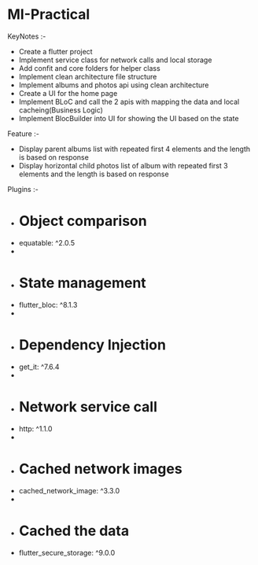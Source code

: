 # MI-Practical

KeyNotes :-
- Create a flutter project 
- Implement service class for network calls and local storage 
- Add confit and core folders for helper class
- Implement clean architecture file structure 
- Implement albums and photos api using clean architecture 
- Create a UI for the home page
- Implement BLoC and call the 2 apis with mapping the data and local cacheing(Business Logic)
- Implement BlocBuilder into UI for showing the UI based on the state

Feature :- 
- Display parent albums list with repeated first 4 elements and the length is based on response 
- Display horizontal child photos list of album with repeated first 3 elements and the length is based on response

Plugins :- 
-   # Object comparison
-   equatable: ^2.0.5
- 
-   # State management
-   flutter_bloc: ^8.1.3
- 
-   # Dependency Injection
-   get_it: ^7.6.4
- 
-   # Network service call
-   http: ^1.1.0
- 
-   # Cached network images
-   cached_network_image: ^3.3.0
- 
-   # Cached the data
-   flutter_secure_storage: ^9.0.0

